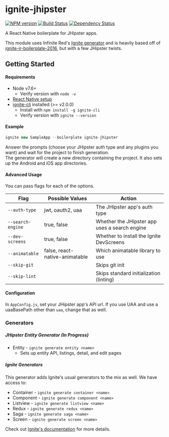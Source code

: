# ignite-jhipster
[![NPM version][npm-image]][npm-url] [![Build Status][semaphore-image]][semaphore-url] [![Dependency Status][daviddm-image]][daviddm-url]

A React Native boilerplate for JHipster apps.

This module uses Infinite Red's [Ignite generator](https://github.com/infinitered/ignite) and is heavily based off of
 [ignite-ir-boilerplate-2016](https://github.com/infinitered/ignite-ir-boilerplate-2016), but with a few JHipster twists.


## Getting Started
#### Requirements
 - Node v7.6+
    - Verify version with `node -v`
 - [React Native setup](https://facebook.github.io/react-native/docs/getting-started.html#content)
 - [ignite-cli](https://github.com/infinitered/ignite) installed (>= v2.0.0)
    - Install with `npm install -g ignite-cli`
    - Verify version with `ignite --version`

#### Example

```js
ignite new SampleApp --boilerplate ignite-jhipster
```

Answer the prompts (choose your JHipster auth type and any plugins you want) and wait for the project to finish generation.  
The generator will create a new directory containing the project.  It also sets up the Android and iOS app directories.

#### Advanced Usage

You can pass flags for each of the options.

| Flag                | Possible Values                | Action                                         |
| ------------------- | ------------------------------ | ---------------------------------------------- |
| `--auth-type`       | jwt, oauth2, uaa               | The JHipster app's auth type                   |
| `--search-engine`   | true, false                    | Whether the JHipster app uses a search engine  |
| `--dev-screens`     | true, false                    | Whether to install the Ignite DevScreens       |
| `--animatable`      | false, react-native-animatable | Which animatable library to use                |
| `--skip-git`        |                                | Skips git init                                 |
| `--skip-lint`       |                                | Skips standard initialization (linting)        |

#### Configuration

In `AppConfig.js`, set your JHipster app's API url.  If you use UAA and use a uaaBasePath other than `uaa`, change that as well.

### Generators

##### JHipster Entity Generator (*In Progress*)
 - Entity - `ignite generate entity <name>`
    - Sets up entity API, listings, detail, and edit pages
 
##### Ignite Generators
This generator adds Ignite's usual generators to the mix as well.  We have access to:
 - Container - `ignite generate container <name>`
 - Component - `ignite generate component <name>`
 - Listview - `ignite generate listview <name>`
 - Redux - `ignite generate redux <name>`
 - Saga - `ignite generate saga <name>`
 - Screen - `ignite generate screen <name>`
 
Check out [Ignite's documentation](https://github.com/infinitered/ignite/tree/master/docs) for more details. 
 
[npm-image]: https://img.shields.io/npm/v/ignite-jhipster.svg
[npm-url]: https://npmjs.org/package/ignite-jhipster
[semaphore-image]: https://semaphoreci.com/api/v1/ruddell/ignite-jhipster/branches/master/shields_badge.svg
[semaphore-url]: https://semaphoreci.com/ruddell/ignite-jhipster
[daviddm-image]: https://david-dm.org/ruddell/ignite-jhipster.svg?theme=shields.io
[daviddm-url]: https://david-dm.org/ruddell/ignite-jhipster

